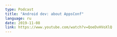 ```yaml
---
type: Podcast
title: "Android dev: about AppsConf"
language: ru
date: 2019-11-08
link: https://www.youtube.com/watch?v=QoeDvHVoXlQ
---
```


